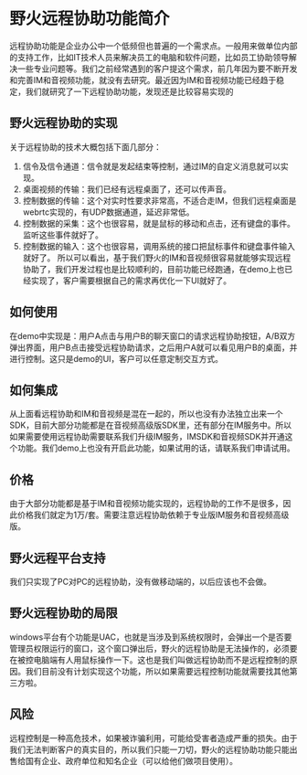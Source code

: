# 野火远程协助功能简介
远程协助功能是企业办公中一个低频但也普遍的一个需求点。一般用来做单位内部的支持工作，比如IT技术人员来解决员工的电脑和软件问题，比如员工协助领导解决一些专业问题等。我们之前经常遇到的客户提这个需求，前几年因为要不断开发和完善IM和音视频功能，就没有去研究。最近因为IM和音视频功能已经趋于稳定，我们就研究了一下远程协助功能，发现还是比较容易实现的

## 野火远程协助的实现
关于远程协助的技术大概包括下面几部分：
1. 信令及信令通道：信令就是发起结束等控制，通过IM的自定义消息就可以实现。
2. 桌面视频的传输：我们已经有远程桌面了，还可以传声音。
3. 控制数据的传输：这个对实时性要求非常高，不适合走IM，但我们远程桌面是webrtc实现的，有UDP数据通道，延迟非常低。
4. 控制数据的采集：这个也很容易，就是鼠标的移动和点击，还有键盘的事件。监听这些事件就好了。
5. 控制数据的输入：这个也很容易，调用系统的接口把鼠标事件和键盘事件输入就好了。
所以可以看出，基于我们野火的IM和音视频很容易就能够实现远程协助了，我们开发过程也是比较顺利的，目前功能已经跑通，在demo上也已经实现了，客户需要根据自己的需求再优化一下UI就好了。

## 如何使用
在demo中实现是：用户A点击与用户B的聊天窗口的请求远程协助按钮，A/B双方弹出界面，用户B点击接受远程协助请求，之后用户A就可以看见用户B的桌面，并进行控制。这只是demo的UI，客户可以任意定制交互方式。

## 如何集成
从上面看远程协助和IM和音视频是混在一起的，所以也没有办法独立出来一个SDK，目前大部分功能都是在音视频高级版SDK里，还有部分在IM服务中。所以如果需要使用远程协助需要联系我们升级IM服务，IMSDK和音视频SDK并开通这个功能。我们demo上也没有开启此功能，如果试用的话，请联系我们申请试用。

## 价格
由于大部分功能都是基于IM和音视频功能实现的，远程协助的工作不是很多，因此价格我们就定为1万/套。需要注意远程协助依赖于专业版IM服务和音视频高级版。

## 野火远程平台支持
我们只实现了PC对PC的远程协助，没有做移动端的，以后应该也不会做。

## 野火远程协助的局限
windows平台有个功能是UAC，也就是当涉及到系统权限时，会弹出一个是否要管理员权限运行的窗口，这个窗口弹出后，野火的远程协助是无法操作的，必须要在被控电脑端有人用鼠标操作一下。这也是我们叫做远程协助而不是远程控制的原因。我们目前没有计划实现这个功能，所以如果需要远程控制功能就需要找其他第三方啦。

## 风险
远程控制是一种高危技术，如果被诈骗利用，可能给受害者造成严重的损失。由于我们无法判断客户的真实目的，所以我们只能一刀切，野火的远程协助功能只能出售给国有企业、政府单位和知名企业（可以给他们做项目使用）。
